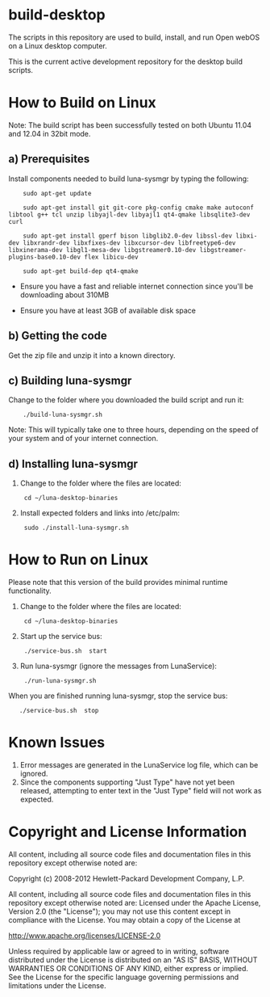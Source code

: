 build-desktop
=============

The scripts in this repository are used to build, install, and run Open webOS on a Linux desktop computer.
 
This is the current active development repository for the desktop build scripts.


How to Build on Linux
=====================

Note:  The build script has been successfully tested on both Ubuntu 11.04 and 12.04 in 32bit mode.

a) Prerequisites
----------------

Install components needed to build luna-sysmgr by typing the following:

        sudo apt-get update

        sudo apt-get install git git-core pkg-config cmake make autoconf libtool g++ tcl unzip libyajl-dev libyajl1 qt4-qmake libsqlite3-dev curl

        sudo apt-get install gperf bison libglib2.0-dev libssl-dev libxi-dev libxrandr-dev libxfixes-dev libxcursor-dev libfreetype6-dev libxinerama-dev libgl1-mesa-dev libgstreamer0.10-dev libgstreamer-plugins-base0.10-dev flex libicu-dev

        sudo apt-get build-dep qt4-qmake

  * Ensure you have a fast and reliable internet connection since you'll be downloading about 310MB
  
  * Ensure you have at least 3GB of available disk space

b) Getting the code
-------------------

Get the zip file and unzip it into a known directory.
  
c) Building luna-sysmgr
-----------------------
 
Change to the folder where you downloaded the build script and run it:


        ./build-luna-sysmgr.sh

Note: This will typically take one to three hours, depending on the speed of your system and of your internet connection.

d) Installing luna-sysmgr
-------------------------

1) Change to the folder where the files are located:

        cd ~/luna-desktop-binaries

2) Install expected folders and links into /etc/palm:

        sudo ./install-luna-sysmgr.sh

How to Run on Linux
===================

Please note that this version of the build provides minimal runtime functionality.

1) Change to the folder where the files are located:

        cd ~/luna-desktop-binaries

2) Start up the service bus:

        ./service-bus.sh  start

3) Run luna-sysmgr   (ignore the messages from LunaService):

        ./run-luna-sysmgr.sh


When you are finished running luna-sysmgr, stop the service bus:

       ./service-bus.sh  stop

# Known Issues

1) Error messages are generated in the LunaService log file, which can be ignored.
2) Since the components supporting "Just Type" have not yet been released, attempting to enter text in the "Just Type" field will not work as expected.

# Copyright and License Information

All content, including all source code files and documentation files in this repository except otherwise noted are: 

 Copyright (c) 2008-2012 Hewlett-Packard Development Company, L.P.

All content, including all source code files and documentation files in this repository except otherwise noted are:
Licensed under the Apache License, Version 2.0 (the "License");
you may not use this content except in compliance with the License.
You may obtain a copy of the License at

http://www.apache.org/licenses/LICENSE-2.0

Unless required by applicable law or agreed to in writing, software
distributed under the License is distributed on an "AS IS" BASIS,
WITHOUT WARRANTIES OR CONDITIONS OF ANY KIND, either express or implied.
See the License for the specific language governing permissions and
limitations under the License.

